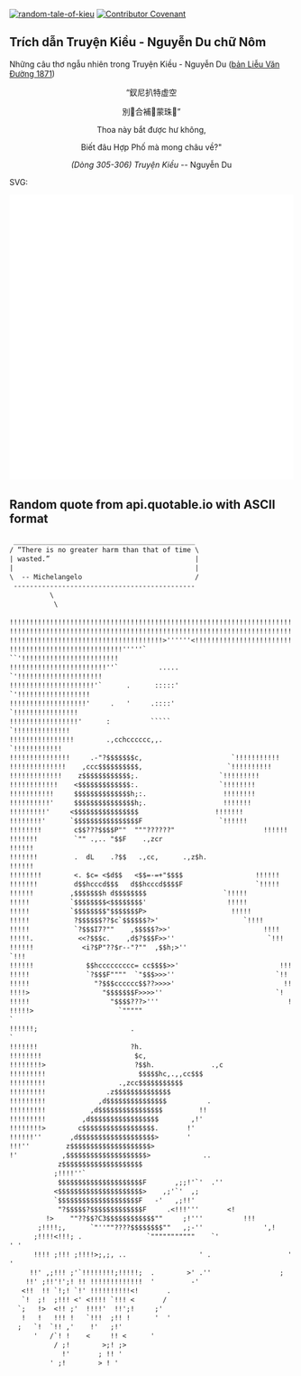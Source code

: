 [![random-tale-of-kieu](https://github.com/huuquyet/random-tale-of-kieu/actions/workflows/random-tale-of-kieu.yml/badge.svg)](https://github.com/huuquyet/random-tale-of-kieu/actions/workflows/random-tale-of-kieu.yml)
[![Contributor Covenant](https://img.shields.io/badge/Contributor%20Covenant-2.1-4baaaa.svg)](.github/CODE_OF_CONDUCT.md "Contributor Covenant 2.1")

## Trích dẫn Truyện Kiều - Nguyễn Du chữ Nôm

Những câu thơ ngẫu nhiên trong Truyện Kiều - Nguyễn Du ([bản Liễu Văn Đường 1871](https://vi.wikisource.org/wiki/Truy%E1%BB%87n_Ki%E1%BB%81u_(b%E1%BA%A3n_Li%E1%BB%85u_V%C4%83n_%C3%90%C6%B0%E1%BB%9Dng_1871)))

<div align="center">
<!-- START_KIEU -->
      <p class="nom">“釵尼扒特虚空</p>
      <p class="nom">別󰠳合補𦓡蒙珠𧗱”</p>
      <p class="quocngu">Thoa này bắt được hư không,</p>
      <p class="quocngu">Biết đâu Hợp Phố mà mong châu về?"</p>
      <p class="author"><i>(Dòng 305-306) Truyện Kiều</i> -- Nguyễn Du</p>
<!-- END_KIEU -->
</div>

SVG:

<div align="center">
  <img src="./assets/random-kieu.svg" alt="The Tale of Kieu - Nguyen Du">
</div>

## Random quote from api.quotable.io with ASCII format

<!-- START_QUOTE -->
```
 _____________________________________________
/ “There is no greater harm than that of time \
| wasted.”                                    |
|                                             |
\  -- Michelangelo                            /
 ---------------------------------------------
          \
           \

!!!!!!!!!!!!!!!!!!!!!!!!!!!!!!!!!!!!!!!!!!!!!!!!!!!!!!!!!!!!!!!!!!!!!!!!!!
!!!!!!!!!!!!!!!!!!!!!!!!!!!!!!!!!!!!!!!!!!!!!!!!!!!!!!!!!!!!!!!!!!!!!!!!!!
!!!!!!!!!!!!!!!!!!!!!!!!!!!!!!!!!!!!!!>''''''<!!!!!!!!!!!!!!!!!!!!!!!!!!!!
!!!!!!!!!!!!!!!!!!!!!!!!!!!!'''''`             ``'!!!!!!!!!!!!!!!!!!!!!!!!
!!!!!!!!!!!!!!!!!!!!!!!!''`          .....         `'!!!!!!!!!!!!!!!!!!!!!
!!!!!!!!!!!!!!!!!!!!!'`      .      :::::'            `'!!!!!!!!!!!!!!!!!!
!!!!!!!!!!!!!!!!!!!'     .   '     .::::'                `!!!!!!!!!!!!!!!!
!!!!!!!!!!!!!!!!!'      :          `````                   `!!!!!!!!!!!!!!
!!!!!!!!!!!!!!!!        .,cchcccccc,,.                       `!!!!!!!!!!!!
!!!!!!!!!!!!!!!     .-"?$$$$$$$c,                      `!!!!!!!!!!!
!!!!!!!!!!!!!!    ,ccc$$$$$$$$$$,                     `!!!!!!!!!!
!!!!!!!!!!!!!    z$$$$$$$$$$$$;.                    `!!!!!!!!!
!!!!!!!!!!!!    <$$$$$$$$$$$$$:.                    `!!!!!!!!
!!!!!!!!!!!     $$$$$$$$$$$$$$h;:.                   !!!!!!!!
!!!!!!!!!!'     $$$$$$$$$$$$$$$h;.                   !!!!!!!
!!!!!!!!!'     <$$$$$$$$$$$$$$$$                   !!!!!!!
!!!!!!!!'      `$$$$$$$$$$$$$$$$F                   `!!!!!!
!!!!!!!!        c$$???$$$$P""  """??????"                      !!!!!!
!!!!!!!         `"" .,.. "$$F    .,zcr                            !!!!!!
!!!!!!!         .  dL    .?$$   .,cc,      .,z$h.                  !!!!!!
!!!!!!!!        <. $c= <$d$$   <$$=-=+"$$$$                  !!!!!!
!!!!!!!         d$$hcccd$$$   d$$hcccd$$$$F                  `!!!!!
!!!!!!         ,$$$$$$$h d$$$$$$$$                   `!!!!!
!!!!!          `$$$$$$$$<$$$$$$$$'                    !!!!!
!!!!!          `$$$$$$$$"$$$$$$$P>                     !!!!!
!!!!!           ?$$$$$$??$c`$$$$$$?>'                     `!!!!
!!!!!           `?$$$I7?""    ,$$$$$?>>'                       !!!!
!!!!!.           <<?$$$c.    ,d$?$$$F>>''                       `!!!
!!!!!!            <i?$P"??$r--"?""  ,$$h;>''                       `!!!
!!!!!!             $$hccccccccc= cc$$$$>>'                         !!!
!!!!!              `?$$$F""""  `"$$$>>>''                         `!!
!!!!!                "?$$$cccccc$$??>>>>'                           !!
!!!!>                  "$$$$$$$F>>>>''                            `!
!!!!!                    "$$$$???>'''                                !
!!!!!>                     `"""""                                        `
!!!!!!;                       .                                          `
!!!!!!!                       ?h.
!!!!!!!!                       $c,
!!!!!!!!>                      ?$$h.              .,c
!!!!!!!!!                       $$$$$hc,.,,cc$$$
!!!!!!!!!                  .,zcc$$$$$$$$$$$
!!!!!!!!!               .z$$$$$$$$$$$$$$
!!!!!!!!!             ,d$$$$$$$$$$$$$$$          .
!!!!!!!!!           ,d$$$$$$$$$$$$$$$$         !!
!!!!!!!!!         ,d$$$$$$$$$$$$$$$$$        ,!'
!!!!!!!!>        c$$$$$$$$$$$$$$$$$$.       !'
!!!!!!''       ,d$$$$$$$$$$$$$$$$$$$>       '
!!!''         z$$$$$$$$$$$$$$$$$$$$>
!'           ,$$$$$$$$$$$$$$$$$$$$>             ..
            z$$$$$$$$$$$$$$$$$$$$
           ;!!!!''`
            $$$$$$$$$$$$$$$$$$$$$F       ,;;!'`'  .''
           <$$$$$$$$$$$$$$$$$$$$$>    ,;'`'  ,;
           `$$$$$$$$$$$$$$$$$$$$F   -'   ,;!!'
            "?$$$$$?$$$$$$$$$$$$$F     .<!!!'''       <!
         !>    ""??$$?C3$$$$$$$$$$$$""     ;!'''          !!!
       ;!!!!;,      `"''""????$$$$$$$$""   ,;-''               ',!
      ;!!!!<!!!; .                `"""""""""""    `'                  ' '
      !!!! ;!!! ;!!!!>;,;, ..                  ' .                   '  '
     !!' ,;!!! ;'`!!!!!!!!;!!!!!;  .        >' .''                 ;
    !!' ;!!'!';! !! !!!!!!!!!!!!!  '         -'
   <!!  !! `!;! `!' !!!!!!!!!!<!       .
   `!  ;!  ;!!! <' <!!!! `!!! <       /
  `;   !>  <!! ;'  !!!!'  !!';!     ;'
   !   !   !!! !   `!!!  ;!! !      '  '
  ;   `!  `!! ,'    !'   ;!'
      '   /`! !    <     !! <      '
           / ;!        >;! ;>
             !'       ; !! '
          ' ;!        > ! '

```
<!-- END_QUOTE -->
